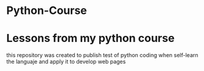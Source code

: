 # Python-Course
Lessons from my python course
===
this repository was created to publish test of python coding when self-learn the languaje and apply it to develop web pages